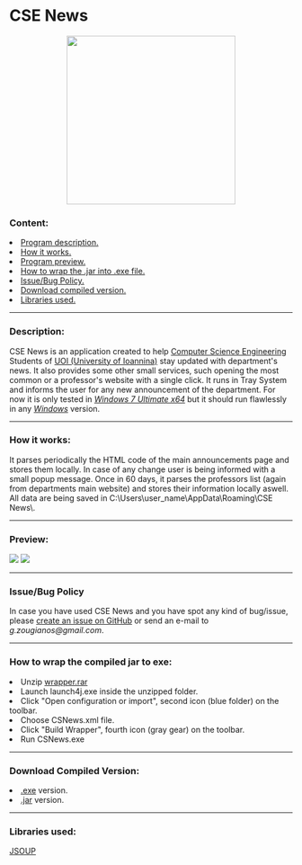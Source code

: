 # CSE News
<html>
<p align="center">
<img src="https://i.imgur.com/UcoQpln.png" width="300" height="300">
</p>
<h4>
<h3>Content:</h3>
<li><a href="#description">Program description.</a></li>
<li><a href="#works">How it works.</a></li>
<li><a href="#preview">Program preview.</a></li>
<li><a href="#wrap">How to wrap the .jar into .exe file.</a></li>
<li><a href="#issues">Issue/Bug Policy.</a></li>
<li><a href="#compiledversion">Download compiled version.</a></li>
<li><a href="#libs">Libraries used.</a></li>
<hr>
<a name="description">
<h3>Description:</h3>
CSE News is an application created to help <a href="http://cs.uoi.gr/">Computer Science Engineering</a> Students of <a href="http://www.uoi.gr/">UOI (University of Ioannina)</a>
stay updated with department's news. It also provides some other small services, such opening the most common or a professor's website with a single click. It runs in Tray System
 and informs the user for any new announcement of the department. For now it is only tested in <u><i>Windows 7 Ultimate x64</i></u> but it should run flawlessly in any <u><i>Windows</i></u> version.
</a>
<hr>
<a name="works">
<h3>How it works:</h3>
It parses periodically the HTML code of the main announcements page and stores them locally. In case of any change user is being informed
 with a small popup message. Once in 60 days, it parses the professors list (again from departments main website) and stores their information locally aswell.
 All data are being saved in C:\Users\user_name\AppData\Roaming\CSE News\.
</a>
<hr>
<a name="preview">
<h3>Preview:</h3>
<img src="https://i.imgur.com/q8dSe8N.png">
<img src="https://i.imgur.com/TwRw1nH.png">
</a>
<hr>
<a name="issues">
<h3>Issue/Bug Policy</h3>
In case you have used CSE News and you have spot any kind of bug/issue, please <a href="hhttps://github.com/GiorgosZougianos/CSNews/issues/new">create an issue on GitHub</a> or send an e-mail to <i>g.zougianos@gmail.com</i>.
</a>
<hr>
<a name="wrap">
<h3>How to wrap the compiled jar to exe:</h3>
<li>Unzip <a href="https://github.com/GiorgosZougianos/CSNews/blob/master/wrapper.rar">wrapper.rar</a>
<li>Launch launch4j.exe inside the unzipped folder.</li>
<li>Click "Open configuration or import", second icon (blue folder) on the toolbar.</li>
<li>Choose CSNews.xml file.</li>
<li>Click "Build Wrapper", fourth icon (gray gear) on the toolbar.</li>
<li>Run CSNews.exe</li>
</a>
<hr>
<a name="compiledversion">
<h3>Download Compiled Version: </h3>
<li><a href="https://github.com/GiorgosZougianos/CSNews/raw/master/release/CSNews.exe">.exe</a> version.</li>
<li><a href="https://github.com/GiorgosZougianos/CSNews/raw/master/release/CSNews.jar">.jar</a> version.</li>
</a>
<hr>
<a name="libs">
<h3>Libraries used: </h3>
<a href="https://github.com/jhy/jsoup">JSOUP</a>
</a>
</h4>
</html>
